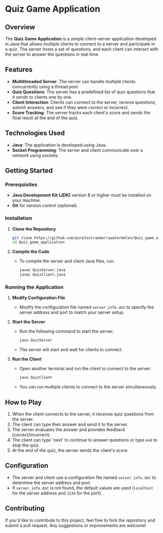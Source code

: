 # Quiz Game Application

## Overview

The **Quiz Game Application** is a simple client-server application developed in Java that allows multiple clients to connect to a server and participate in a quiz. The server hosts a set of questions, and each client can interact with the server to answer the questions in real time.

## Features

- **Multithreaded Server**: The server can handle multiple clients concurrently using a thread pool.
- **Quiz Questions**: The server has a predefined list of quiz questions that it sends to clients one by one.
- **Client Interaction**: Clients can connect to the server, receive questions, submit answers, and see if they were correct or incorrect.
- **Score Tracking**: The server tracks each client's score and sends the final result at the end of the quiz.

## Technologies Used

- **Java**: The application is developed using Java.
- **Socket Programming**: The server and client communicate over a network using sockets.

## Getting Started

### Prerequisites

- **Java Development Kit (JDK)** version 8 or higher must be installed on your machine.
- **Git** for version control (optional).

### Installation

1. **Clone the Repository**
   
   ```sh
   git clone https://github.com/purplestrawberrywatermelon/Quiz_game_application.git
   cd Quiz_game_application
   ```

2. **Compile the Code**

   - To compile the server and client Java files, run:
     ```sh
     javac QuizServer.java
     javac QuizClient.java
     ```

### Running the Application

1. **Modify Configuration File**

   - Modify the configuration file named `server_info.dat` to specify the server address and port to match your server setup.

2. **Start the Server**
   
   - Run the following command to start the server:
     ```sh
     java QuizServer
     ```
   - The server will start and wait for clients to connect.

3. **Run the Client**
   
   - Open another terminal and run the client to connect to the server:
     ```sh
     java QuizClient
     ```
   - You can run multiple clients to connect to the server simultaneously.

## How to Play

1. When the client connects to the server, it receives quiz questions from the server.
2. The client can type their answer and send it to the server.
3. The server evaluates the answer and provides feedback (correct/incorrect).
4. The client can type 'next' to continue to answer questions or type `end` to stop the quiz.
5. At the end of the quiz, the server sends the client's score.

## Configuration

- The server and client use a configuration file named `server_info.dat` to determine the server address and port.
- If `server_info.dat` is not found, the default values are used (`localhost` for the server address and `1234` for the port).

## Contributing

If you'd like to contribute to this project, feel free to fork the repository and submit a pull request. Any suggestions or improvements are welcome!


